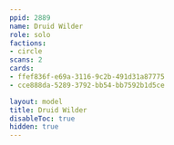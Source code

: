 ```yaml
---
ppid: 2889
name: Druid Wilder
role: solo
factions:
- circle
scans: 2
cards:
- ffef836f-e69a-3116-9c2b-491d31a87775
- cce888da-5289-3792-bb54-bb7592b1d5ce

layout: model
title: Druid Wilder
disableToc: true
hidden: true
---
```

